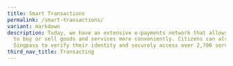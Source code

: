 ```yaml
---
title: Smart Transactions
permalink: /smart-transactions/
variant: markdown
description: Today, we have an extensive e-payments network that allows people
  to buy or sell goods and services more conveniently. Citizens can also utilise
  Singpass to verify their identity and securely access over 2,700 services.
third_nav_title: Transacting
---
```

